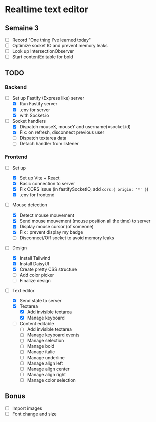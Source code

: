 # Realtime text editor

## Semaine 3

- [ ] Record "One thing I've learned today"
- [ ] Optimize socket IO and prevent memory leaks
- [ ] Look up IntersectionObserver
- [ ] Start contentEditable for bold

## TODO

### Backend

- [ ] Set up Fastify (Express like) server
  - [x] Run Fastify server
  - [x] .env for server
  - [x] with Socket.io
- [ ] Socket handlers
  - [x] Dispatch mouseX, mouseY and username(=socket.id)
  - [x] Fix: on refresh, disconnect previous user
  - [ ] Dispatch textarea data
  - [ ] Detach handler from listener

### Frontend

- [ ] Set up
  - [x] Set up Vite + React
  - [x] Basic connection to server
  - [x] Fix CORS issue (in fastifySocketIO, add `cors:{ origin: '*' }`)
  - [x] .env for frontend
- [ ] Mouse detection

  - [x] Detect mouse mouvement
  - [x] Send mouse mouvement (mouse position all the time) to server
  - [x] Display mouse cursor (of someone)
  - [x] Fix : prevent display my badge
  - [ ] Disconnect/Off socket to avoid memory leaks

- [ ] Design
  - [x] Install Tailwind
  - [x] Install DaisyUI
  - [x] Create pretty CSS structure
  - [ ] Add color picker
  - [ ] Finalize design
- [ ] Text editor
  - [x] Send state to server
  - [x] Textarea
    - [x] Add invisible textarea
    - [x] Manage keyboard
  - [ ] Content editable
    - [ ] Add invisible textarea
    - [ ] Manage keyboard events
    - [ ] Manage selection
    - [ ] Manage bold
    - [ ] Manage italic
    - [ ] Manage underline
    - [ ] Manage align left
    - [ ] Manage align center
    - [ ] Manage align right
    - [ ] Manage color selection

## Bonus

- [ ] Import images
- [ ] Font change and size
